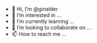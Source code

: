 - 👋 Hi, I’m @ginalder
- 👀 I’m interested in ...
- 🌱 I’m currently learning ...
- 💞️ I’m looking to collaborate on ...
- 📫 How to reach me ...

<!---
ginalder/ginalder is a ✨ special ✨ repository because its `README.md` (this file) appears on your GitHub profile.
You can click the Preview link to take a look at your changes.
--->
